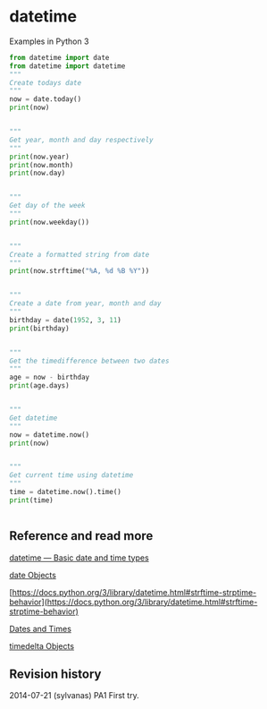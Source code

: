 datetime
==============================
Examples in Python 3


```python
from datetime import date
from datetime import datetime
"""
Create todays date
"""
now = date.today()
print(now)


"""
Get year, month and day respectively
"""
print(now.year)
print(now.month)
print(now.day)


"""
Get day of the week
"""
print(now.weekday())


"""
Create a formatted string from date
"""
print(now.strftime("%A, %d %B %Y"))


"""
Create a date from year, month and day
"""
birthday = date(1952, 3, 11)
print(birthday)


"""
Get the timedifference between two dates
"""
age = now - birthday
print(age.days)


"""
Get datetime
"""
now = datetime.now()
print(now)


"""
Get current time using datetime
"""
time = datetime.now().time()
print(time)



```


Reference and read more
------------------------------

[datetime — Basic date and time types](https://docs.python.org/3/library/datetime.html)

[date Objects](https://docs.python.org/3/library/datetime.html#date-objects)

[https://docs.python.org/3/library/datetime.html#strftime-strptime-behavior](https://docs.python.org/3/library/datetime.html#strftime-strptime-behavior)

[Dates and Times](https://docs.python.org/3/tutorial/stdlib.html#dates-and-times)

[timedelta Objects](https://docs.python.org/3/library/datetime.html#timedelta-objects)


Revision history
------------------------------

2014-07-21 (sylvanas) PA1 First try.